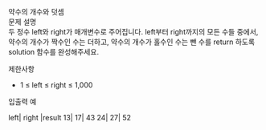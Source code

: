 약수의 개수와 덧셈<br>
문제 설명<br>
두 정수 left와 right가 매개변수로 주어집니다. left부터 right까지의 모든 수들 중에서, 약수의 개수가 짝수인 수는 더하고, 약수의 개수가 홀수인 수는 뺀 수를 return 하도록 solution 함수를 완성해주세요.<br>

제한사항<br>
- 1 ≤ left ≤ right ≤ 1,000
  
입출력 예<br>

left|	right	|result
13|	17|	43
24|	27|	52
